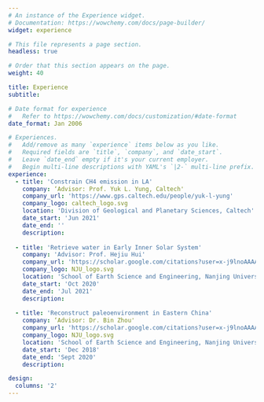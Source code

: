 ```yaml
---
# An instance of the Experience widget.
# Documentation: https://wowchemy.com/docs/page-builder/
widget: experience

# This file represents a page section.
headless: true

# Order that this section appears on the page.
weight: 40

title: Experience
subtitle:

# Date format for experience
#   Refer to https://wowchemy.com/docs/customization/#date-format
date_format: Jan 2006

# Experiences.
#   Add/remove as many `experience` items below as you like.
#   Required fields are `title`, `company`, and `date_start`.
#   Leave `date_end` empty if it's your current employer.
#   Begin multi-line descriptions with YAML's `|2-` multi-line prefix.
experience:
  - title: 'Constrain CH4 emission in LA'
    company: ‘Advisor: Prof. Yuk L. Yung, Caltech'
    company_url: 'https://www.gps.caltech.edu/people/yuk-l-yung'
    company_logo: caltech_logo.svg
    location: 'Division of Geological and Planetary Sciences, Caltech'
    date_start: 'Jun 2021'
    date_end: ''
    description:
        
  - title: 'Retrieve water in Early Inner Solar System'
    company: 'Advisor: Prof. Hejiu Hui' 
    company_url: 'https://scholar.google.com/citations?user=x-j9lnoAAAAJ&hl=zh-CN'
    company_logo: NJU_logo.svg
    location: 'School of Earth Science and Engineering, Nanjing University'
    date_start: 'Oct 2020'
    date_end: 'Jul 2021'
    description: 
    
  - title: 'Reconstruct paleoenvironment in Eastern China'
    company: ‘Advisor: Dr. Bin Zhou' 
    company_url: 'https://scholar.google.com/citations?user=x-j9lnoAAAAJ&hl=zh-CN'
    company_logo: NJU_logo.svg
    location: 'School of Earth Science and Engineering, Nanjing University'
    date_start: 'Dec 2018'
    date_end: 'Sept 2020'
    description: 

design:
  columns: '2'
---
```

